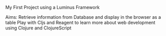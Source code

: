 My First Project using a Luminus Framework

Aims:
Retrieve information from Database and display in the browser as a table
Play with Cljs and Reagent to learn more about web development using Clojure and ClojureScript
